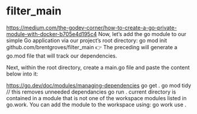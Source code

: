 # filter_main
https://medium.com/the-godev-corner/how-to-create-a-go-private-module-with-docker-b705e4d195c4
Now, let’s add the go module to our simple Go application via our project’s root directory:
go mod init github.com/brentgroves/filter_main
👉 The preceding will generate a go.mod file that will track our dependencies.

Next, within the root directory, create a main.go file and paste the content below into it:

https://go.dev/doc/modules/managing-dependencies
go get .
go mod tidy // this removes unneeded dependancies
go run .
current directory is contained in a module that is not one of the workspace modules listed in go.work. You can add the module to the workspace using:
        go work use .